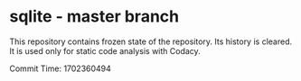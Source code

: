 # sqlite - master branch

This repository contains frozen state of the repository.
Its history is cleared. It is used only for static code
analysis with Codacy.

Commit Time: 1702360494